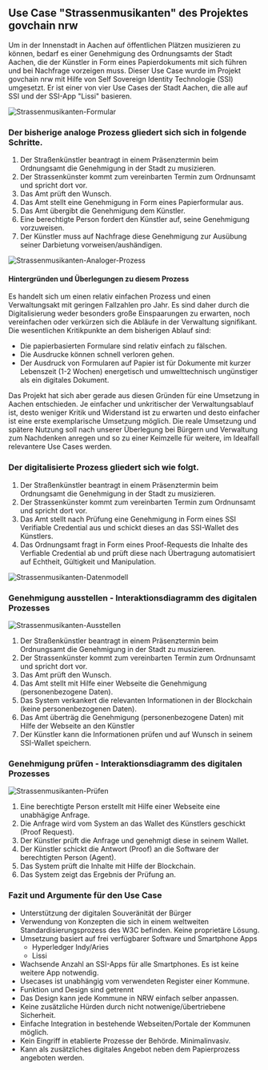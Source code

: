 ## Use Case "Strassenmusikanten" des Projektes govchain nrw

Um in der Innenstadt in Aachen auf öffentlichen Plätzen musizieren zu können, bedarf es einer Genehmigung des Ordnungsamts der Stadt Aachen, die der Künstler in Form eines Papierdokuments mit sich führen und bei Nachfrage vorzeigen muss. Dieser Use Case wurde im Projekt govchain nrw mit Hilfe von Self Sovereign Identity Technologie (SSI) umgesetzt. Er ist einer von vier Use Cases der Stadt Aachen, die alle auf SSI und der SSI-App "Lissi" basieren.  

![Strassenmusikanten-Formular](Images/Strassenmusikanten-Formular-01.png "Formular Strassenmusikanten")
  
### Der bisherige analoge Prozess gliedert sich sich in folgende Schritte.  

1. Der Straßenkünstler beantragt in einem Präsenztermin beim Ordnungsamt die Genehmigung in der Stadt zu musizieren.
2. Der Strassenkünster kommt zum vereinbarten Termin zum Ordnunsamt und spricht dort vor.
3. Das Amt prüft den Wunsch. 
4. Das Amt stellt eine Genehmigung in Form eines Papierformular aus.  
5. Das Amt übergibt die Genehmigung dem Künstler. 
6. Eine berechtigte Person fordert den Künstler auf, seine Genehmigung vorzuweisen.  
7. Der Künstler muss auf Nachfrage diese Genehmigung zur Ausübung seiner Darbietung vorweisen/aushändigen.  

![Strassenmusikanten-Analoger-Prozess](Images/Strassenmusikanten-Interaktionsdiagramm-01.png "Analoger Prozess Strassenmusikanten")

  
#### Hintergründen und Überlegungen zu diesem Prozess 
Es handelt sich um einen relativ einfachen Prozess und einen Verwaltungsakt mit geringen Fallzahlen pro Jahr. Es sind daher durch die Digitalisierung weder besonders große Einspaarungen zu erwarten, noch vereinfachen oder verkürzen sich die Abläufe in der Verwaltung signifikant. Die wesentlichen Kritikpunkte an dem bisherigen Ablauf sind:  
- Die papierbasierten Formulare sind relativ einfach zu fälschen.
- Die Ausdrucke können schnell verloren gehen. 
- Der Ausdruck von Formularen auf Papier ist für Dokumente mit kurzer Lebenszeit (1-2 Wochen) energetisch und umwelttechnisch ungünstiger als ein digitales Dokument. 

Das Projekt hat sich aber gerade aus diesen Gründen für eine Umsetzung in Aachen entschieden. Je einfacher und unkritischer der Verwaltungsablauf ist, desto weniger Kritik und Widerstand ist zu erwarten und desto einfacher ist eine erste exemplarische Umsetzung möglich. Die reale Umsetzung und spätere Nutzung soll nach unserer Überlegung bei Bürgern und Verwaltung zum Nachdenken anregen und so zu einer Keimzelle für weitere, im Idealfall relevantere Use Cases werden.   
  
### Der digitalisierte Prozess gliedert sich wie folgt.  
1. Der Straßenkünstler beantragt in einem Präsenztermin beim Ordnungsamt die Genehmigung in der Stadt zu musizieren.
2. Der Strassenkünster kommt zum vereinbarten Termin zum Ordnunsamt und spricht dort vor.
3. Das Amt stellt nach Prüfung eine Genehmigung in Form eines SSI Verifiable Credential aus und schickt dieses an das SSI-Wallet des Künstlers.
4. Das Ordnungsamt fragt in Form eines Proof-Requests die Inhalte des Verfiable Credential ab und prüft diese nach Übertragung automatisiert auf Echtheit, Gültigkeit und Manipulation.  
  
  
![Strassenmusikanten-Datenmodell](Images/Strassenmusikanten-Datenmodell-01.png "Datenmodell Strassenmusikanten")  


### Genehmigung ausstellen - Interaktionsdiagramm des digitalen Prozesses  

![Strassenmusikanten-Ausstellen](Images/Strassenmusikanten-Interaktionsdiagramm-Ausstellen-01.png "Ausstellen Strassenmusikanten")

1. Der Straßenkünstler beantragt in einem Präsenztermin beim Ordnungsamt die Genehmigung in der Stadt zu musizieren.
2. Der Strassenkünster kommt zum vereinbarten Termin zum Ordnunsamt und spricht dort vor.
3. Das Amt prüft den Wunsch.
4. Das Amt stellt mit Hilfe einer Webseite die Genehmigung (personenbezogene Daten).
5. Das System verkankert die relevanten Informationen in der Blockchain (keine personenbezogenen Daten). 
6. Das Amt überträg die Genehmigung (personenbezogene Daten) mit Hilfe der Webseite an den Künstler
7. Der Künstler kann die Informationen prüfen und auf Wunsch in seinem SSI-Wallet speichern.


### Genehmigung prüfen - Interaktionsdiagramm des digitalen Prozesses  

![Strassenmusikanten-Prüfen](Images/Strassenmusikanten-Interaktionsdiagramm-Prüfen-01.png "Prüfen Strassenmusikanten")

1. Eine berechtigte Person erstellt mit Hilfe einer Webseite eine unabhägige Anfrage.
2. Die Anfrage wird vom System an das Wallet des Künstlers geschickt (Proof Request).
3. Der Künstler prüft die Anfrage und genehmigt diese in seinem Wallet.
4. Der Künstler schickt die Antwort (Proof) an die Software der berechtigten Person (Agent).
5. Das System prüft die Inhalte mit Hilfe der Blockchain.
6. Das System zeigt das Ergebnis der Prüfung an.

### Fazit und Argumente für den Use Case

- Unterstützung der digitalen Souveränität der Bürger  
- Verwendung von Konzepten die sich in einem weltweiten Standardisierungsprozess des W3C befinden. Keine proprietäre Lösung.
- Umsetzung basiert auf frei verfügbarer Software und Smartphone Apps
  - Hyperledger Indy/Aries  
  - Lissi
- Wachsende Anzahl an SSI-Apps für alle Smartphones. Es ist keine weitere App notwendig.
- Usecases ist unabhängig vom verwendeten Register einer Kommune.
- Funktion und Design sind getrennt
- Das Design kann jede Kommune in NRW einfach selber anpassen.
- Keine zusätzliche Hürden durch nicht notwenige/übertriebene Sicherheit.
- Einfache Integration in bestehende Webseiten/Portale der Kommunen möglich.
- Kein Eingriff in etablierte Prozesse der Behörde. Minimalinvasiv.
- Kann als zusätzliches digitales Angebot neben dem Papierprozess angeboten werden. 

